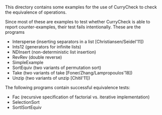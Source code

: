 This directory contains some examples for the use
of CurryCheck to check the equivalence of operations.

Since most of these are examples to test whether CurryCheck
is able to report counter-examples, their test fails intentionally.
These are the programs
- Intersperse (inserting separators in a list [Christiansen/Seidel'11])
- Ints12 (generators for infinite lists)
- NDInsert (non-deterministic list insertion)
- RevRev (double reverse)
- SimpleExample
- SortEquiv (two variants of permutation sort)
- Take (two variants of take [Foner/Zhang/Lampropoulos'18])
- Unzip (two variants of unzip [Chitil'11])

The following programs contain successful equivalence tests:
- Fac (recursive specification of factorial vs. iterative implementation)
- SelectionSort
- SortISortEquiv
